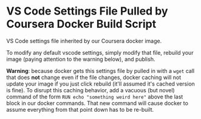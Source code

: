 # VS Code Settings File Pulled by Coursera Docker Build Script

VS Code settings file inherited by our Coursera docker image.

To modify any default vscode settings, simply modify that file, rebuild your image (paying attention to the warning below), and publish.

**Warning**: because docker gets this settings file by pulled in with a `wget` call that does **not** change even if the file changes, docker caching will not update your image if you just click rebuild (it'll assumed it's cached version is fine). To disrupt this caching behavior, add a vacuous (but novel) command of the form `RUN echo "something weird here"` above the last block in our docker commands. That new command will cause docker to assume everything from that point down has to be re-built.
